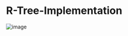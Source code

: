 # R-Tree-Implementation


![image](https://user-images.githubusercontent.com/36317228/233197477-c9dd7a62-ce13-41bd-988e-16b124195e3e.png)
